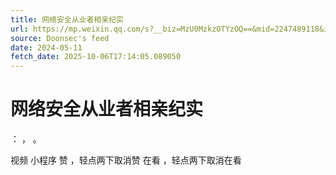 ```yaml
---
title: 网络安全从业者相亲纪实
url: https://mp.weixin.qq.com/s?__biz=MzU0MzkzOTYzOQ==&mid=2247489118&idx=3&sn=b9e7a88bd308fd41f5297e941ea604cb
source: Doonsec's feed
date: 2024-05-11
fetch_date: 2025-10-06T17:14:05.089050
---
```


# 网络安全从业者相亲纪实

：
，
。

视频
小程序
赞
，轻点两下取消赞
在看
，轻点两下取消在看